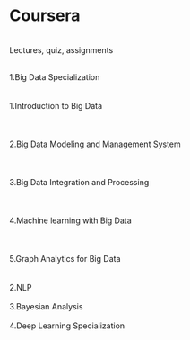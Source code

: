 # Coursera
<br/>Lectures, quiz, assignments<br/>

<br/>1.Big Data Specialization<br/>
<br/><br/>1.Introduction to Big Data<br/><br/>
<br/><br/>2.Big Data Modeling and Management System<br/><br/>
<br/><br/>3.Big Data Integration and Processing <br/><br/>
<br/><br/>4.Machine learning with Big Data<br/> <br/>
<br/><br/>5.Graph Analytics for Big Data <br/><br/>
<br/>2.NLP<br/>
<br/>3.Bayesian Analysis<br/>
<br/>4.Deep Learning Specialization <br/>

